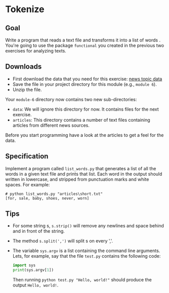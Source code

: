 # Tokenize

## Goal

Write a program that reads a text file and transforms it into a list of words . You're going to use the package `functional` you created in the previous two exercises for analyzing texts.

## Downloads

* First download the data that you need for this exercise: [news topic data](../downloads/news-topic-data.zip)
* Save the file in your project directory for this module (e.g., `module 6`).
* Unzip the file.

Your `module-6` directory now contains two new sub-directories:

* `data`: We will ignore this directory for now. It contains files for the next exercise.
* `articles`: This directory contains a  number of text files containing articles from different news sources.

Before you start programming have a look at the articles to get a feel for the data.

## Specification

Implement a program called `list_words.py` that generates a list of all the words in a given text file and prints that list. Each word in the output should written in lowercase, and stripped from punctuation marks and white spaces. For example:

    # python list_words.py "articles\short.txt"
    [for, sale, baby, shoes, never, worn]

## Tips

* For some string s, `s.strip()` will remove any newlines and space behind and in front of the string.
* The method `s.split(',')` will split s on every ','.
* The variable `sys.argv` is a list containing the command line arguments. Lets, for example, say that the file `test.py` contains the following code:

    ```python
    import sys
    print(sys.argv[1])
    ```


  Then running `python test.py "Hello, world!"` should produce the output `Hello, world!`.
